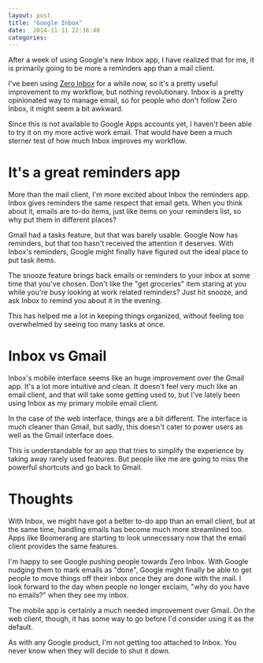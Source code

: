 ```yaml
---
layout: post
title: "Google Inbox"
date:  2014-11-11 22:36:40
categories: 
---
```


After a week of using Google's new Inbox app, I have realized that for me, it is primarily going to be more a reminders app than a mail client.

I've been using [Zero Inbox](http://blog.crowdstudio.in/posts/zero-inbox) for a while now, so it's a pretty useful improvement to my workflow, but nothing revolutionary. Inbox is a pretty opinionated way to manage email, so for people who don't follow Zero Inbox, it might seem a bit awkward.

Since this is not available to Google Apps accounts yet, I haven't been able to try it on my more active work email. That would have been a much sterner test of how much Inbox improves my workflow.

# It's a great reminders app

More than the mail client, I'm more excited about Inbox the reminders app. Inbox gives reminders the same respect that email gets. When you think about it, emails are to-do items, just like items on your reminders list, so why put them in different places?

Gmail had a tasks feature, but that was barely usable. Google Now has reminders, but that too hasn't received the attention it deserves. With Inbox's reminders, Google might finally have figured out the ideal place to put task items.

The snooze feature brings back emails or reminders to your inbox at some time that you've chosen. Don't like the "get groceries" item staring at you while you're busy looking at work related reminders? Just hit snooze, and ask Inbox to remind you about it in the evening.

This has helped me a lot in keeping things organized, without feeling too overwhelmed by seeing too many tasks at once.

# Inbox vs Gmail

Inbox's mobile interface seems like an huge improvement over the Gmail app. It's a lot more intuitive and clean. It doesn't feel very much like an email client, and that will take some getting used to, but I've lately been using Inbox as my primary mobile email client.

In the case of the web interface, things are a bit different. The interface is much cleaner than Gmail, but sadly, this doesn't cater to power users as well as the Gmail interface does.

This is understandable for an app that tries to simplify the experience by taking away rarely used features. But people like me are going to miss the powerful shortcuts and go back to Gmail.

# Thoughts

With Inbox, we might have got a better to-do app than an email client, but at the same time, handling emails has become much more streamlined too. Apps like Boomerang are starting to look unnecessary now that the email client provides the same features.

I'm happy to see Google pushing people towards Zero Inbox. With Google nudging them to mark emails as "done", Google might finally be able to get people to move things off their inbox once they are done with the mail. I look forward to the day when people no longer exclaim, "why do you have no emails?" when they see my inbox.

The mobile app is certainly a much needed improvement over Gmail. On the web client, though, it has some way to go before I'd consider using it as the default.

As with any Google product, I'm not getting too attached to Inbox. You never know when they will decide to shut it down.
